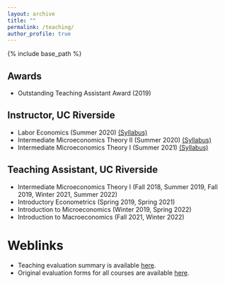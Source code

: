 ```yaml
---
layout: archive
title: ""
permalink: /teaching/
author_profile: true
---
```


{% include base_path %}

## Awards
  * Outstanding Teaching Assistant Award (2019)

## Instructor, UC Riverside
  * Labor Economics (Summer 2020) [(Syllabus)](/files/Syllabus-153-S20.pdf)
  * Intermediate Microeconomics Theory II (Summer 2020) [(Syllabus)](/files/Syllabus-104B-S20.pdf)
  * Intermediate Microeconomics Theory I (Summer 2021) [(Syllabus)](/files/Syllabus-104A-S21.pdf)

## Teaching Assistant, UC Riverside
  * Intermediate Microeconomics Theory I (Fall 2018, Summer 2019, Fall 2019, Winter 2021, Summer 2022)
  * Introductory Econometrics (Spring 2019, Spring 2021)
  * Introduction to Microeconomics (Winter 2019, Spring 2022)
  * Introduction to Macroeconomics (Fall 2021, Winter 2022)



# Weblinks
 * Teaching evaluation summary is available [here](/files/TeachingEvaluationSummary_OpinderKaur.pdf). 
 * Original evaluation forms for all courses are available [here](https://drive.google.com/drive/folders/1jtncSyMbhygOT5mPAfEBoiCKSeVmBuu8?usp=sharing).

